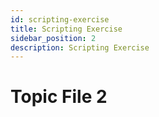 ```yaml
---
id: scripting-exercise
title: Scripting Exercise
sidebar_position: 2
description: Scripting Exercise
---
```


# Topic File 2
